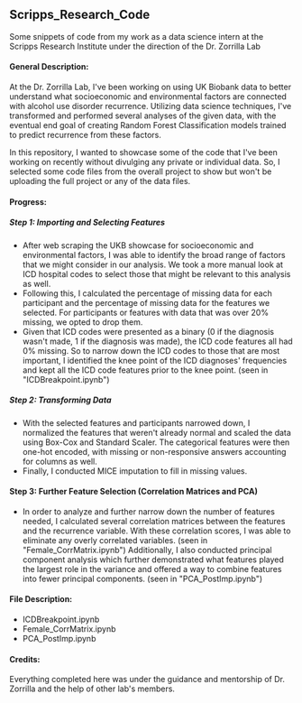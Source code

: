 ## Scripps_Research_Code
Some snippets of code from my work as a data science intern at the Scripps Research Institute under the direction of the Dr. Zorrilla Lab

#### General Description:
At the Dr. Zorrilla Lab, I've been working on using UK Biobank data to better understand what socioeconomic and environmental factors are connected with alcohol use disorder recurrence. Utilizing data science techniques, I've transformed and performed several analyses of the given data, with the eventual end goal of creating Random Forest Classification models trained to predict recurrence from these factors. 

In this repository, I wanted to showcase some of the code that I've been working on recently without divulging any private or individual data. So, I selected some code files from the overall project to show but won't be uploading the full project or any of the data files.

#### Progress:
##### Step 1: Importing and Selecting Features
* After web scraping the UKB showcase for socioeconomic and environmental factors, I was able to identify the broad range of factors that we might consider in our analysis. We took a more manual look at ICD hospital codes to select those that might be relevant to this analysis as well. 
* Following this, I calculated the percentage of missing data for each participant and the percentage of missing data for the features we selected. For participants or features with data that was over 20% missing, we opted to drop them.
* Given that ICD codes were presented as a binary (0 if the diagnosis wasn't made, 1 if the diagnosis was made), the ICD code features all had 0% missing. So to narrow down the ICD codes to those that are most important, I identified the knee point of the ICD diagnoses' frequencies and kept all the ICD code features prior to the knee point. (seen in "ICDBreakpoint.ipynb")
##### Step 2: Transforming Data
* With the selected features and participants narrowed down, I normalized the features that weren't already normal and scaled the data using Box-Cox and Standard Scaler. The categorical features were then one-hot encoded, with missing or non-responsive answers accounting for columns as well.
* Finally, I conducted MICE imputation to fill in missing values.
#### Step 3: Further Feature Selection (Correlation Matrices and PCA)
* In order to analyze and further narrow down the number of features needed, I calculated several correlation matrices between the features and the recurrence variable. With these correlation scores, I was able to eliminate any overly correlated variables. (seen in "Female_CorrMatrix.ipynb") Additionally, I also conducted principal component analysis which further demonstrated what features played the largest role in the variance and offered a way to combine features into fewer principal components. (seen in "PCA_PostImp.ipynb")

#### File Description:
* ICDBreakpoint.ipynb
* Female_CorrMatrix.ipynb
* PCA_PostImp.ipynb
  
#### Credits:
Everything completed here was under the guidance and mentorship of Dr. Zorrilla and the help of other lab's members.

